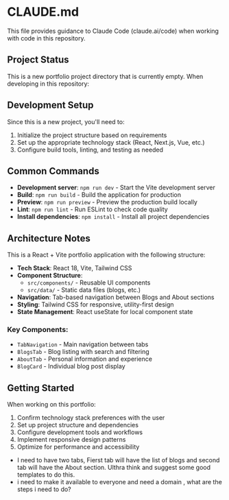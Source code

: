 # CLAUDE.md

This file provides guidance to Claude Code (claude.ai/code) when working with code in this repository.

## Project Status

This is a new portfolio project directory that is currently empty. When developing in this repository:

## Development Setup

Since this is a new project, you'll need to:

1. Initialize the project structure based on requirements
2. Set up the appropriate technology stack (React, Next.js, Vue, etc.)
3. Configure build tools, linting, and testing as needed

## Common Commands

- **Development server**: `npm run dev` - Start the Vite development server
- **Build**: `npm run build` - Build the application for production
- **Preview**: `npm run preview` - Preview the production build locally
- **Lint**: `npm run lint` - Run ESLint to check code quality
- **Install dependencies**: `npm install` - Install all project dependencies

## Architecture Notes

This is a React + Vite portfolio application with the following structure:

- **Tech Stack**: React 18, Vite, Tailwind CSS
- **Component Structure**:
  - `src/components/` - Reusable UI components
  - `src/data/` - Static data files (blogs, etc.)
- **Navigation**: Tab-based navigation between Blogs and About sections
- **Styling**: Tailwind CSS for responsive, utility-first design
- **State Management**: React useState for local component state

### Key Components:
- `TabNavigation` - Main navigation between tabs
- `BlogsTab` - Blog listing with search and filtering
- `AboutTab` - Personal information and experience
- `BlogCard` - Individual blog post display

## Getting Started

When working on this portfolio:

1. Confirm technology stack preferences with the user
2. Set up project structure and dependencies
3. Configure development tools and workflows
4. Implement responsive design patterns
5. Optimize for performance and accessibility

- I need to have two tabs, Fierst tab will have the list of blogs and second tab will have the About section. Ulthra think and suggest some good templates to do this.
- i need to make it available to everyone and need a domain , what are the steps i need to do?